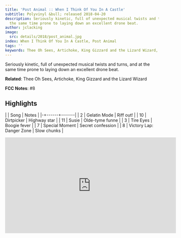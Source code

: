 ```yaml
---
title: 'Post Animal :: When I Think Of You In A Castle'
subtitle: Polyvinyl &bull; released 2018-04-20
description: Seriously kinetic, full of unexpected musical twists and turns, and at
  the same time prone to laying down an excellent drone beat.
author: jclacking
image:
  src: details/2018/post_animal.jpg
index: When I Think Of You In A Castle, Post Animal
tags: ''
keywords: Thee Oh Sees, Artichoke, King Gizzard and the Lizard Wizard, Polyvinyl
---
```

Seriously kinetic, full of unexpected musical twists and turns, and at the same time prone to laying down an excellent drone beat.<!--more-->

**Related**: Thee Oh Sees, Artichoke, King Gizzard and the Lizard Wizard

**FCC Notes**: #8

## Highlights

| | Song | Notes |
|-+------+-------|
| 2 | Gelatin Mode | Riff out! |
| 10 | Dirtpicker | Highway star |
| 11 | Susie | Olde-tyme funne |
| 3 | Tire Eyes | Boogie fever |
| 7 | Special Moment | Secret confession |
| 8 | Victory Lap: Danger Zone | Slow chunks |

<div class="tlo-detail-video"><iframe width="560" height="315" src="https://www.youtube.com/embed/SN80WTyizEI" frameborder="0" allow="autoplay; encrypted-media" allowfullscreen></iframe></div>

